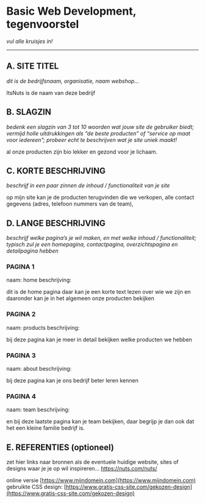# Basic Web Development, tegenvoorstel

_vul alle kruisjes in!_

---

## A. SITE TITEL
_dit is de bedrijfsnaam, organisatie, naam webshop..._

ItsNuts is de naam van deze bedrijf

## B. SLAGZIN
_bedenk een slagzin van 3 tot 10 woorden wat jouw site de gebruiker biedt; vermijd holle uitdrukkingen als “de beste producten” of “service op maat voor iedereen”; probeer echt te beschrijven wat je site uniek maakt!_

al onze producten zijn bio lekker en gezond voor je lichaam.

## C. KORTE BESCHRIJVING 
_beschrijf in een paar zinnen de inhoud / functionaliteit van je site_

op mijn site kan je de producten terugvinden die we verkopen, alle contact gegevens (adres, telefoon nummers van de team),

## D. LANGE BESCHRIJVING 
_beschrijf welke pagina’s je wil maken, en met welke inhoud / functionaliteit; typisch zul je een homepagina, contactpagina, overzichtspagina en detailpagina hebben_

### PAGINA 1 
naam: home
beschrijving:

dit is de home pagina daar kan je een korte text lezen over wie we zijn en daaronder kan je in het algemeen onze producten bekijken

### PAGINA 2
naam: products
beschrijving:

bij deze pagina kan je meer in detail bekijken welke producten we hebben 

### PAGINA 3
naam: about
beschrijving:

bij deze pagina kan je ons bedrijf beter leren kennen

### PAGINA 4
naam: team
beschrijving:

en bij deze laatste pagina kan je team bekijken, daar begrijp je dan ook dat het een kleine familie bedrijf is.

## E. REFERENTIES (optioneel) 
zet hier links naar bronnen als de eventuele huidige website, sites of designs waar je je op wil inspireren... 
https://nuts.com/nuts/

online versie [https://www.mijndomein.com](https://www.mijndomein.com)  
gebruikte CSS design: [https://www.gratis-css-site.com/gekozen-design](https://www.gratis-css-site.com/gekozen-design) 
